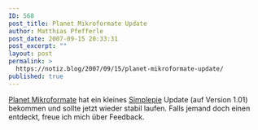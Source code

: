 ```yaml
---
ID: 568
post_title: Planet Mikroformate Update
author: Matthias Pfefferle
post_date: 2007-09-15 20:33:31
post_excerpt: ""
layout: post
permalink: >
  https://notiz.blog/2007/09/15/planet-mikroformate-update/
published: true
---
```

<a href="http://www.planetmikroformate.de/">Planet Mikroformate</a> hat ein kleines <a href="http://simplepie.org">Simplepie</a> Update (auf Version 1.01) bekommen und sollte jetzt wieder stabil laufen. Falls jemand doch einen entdeckt, freue ich mich über Feedback.